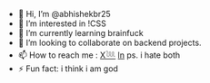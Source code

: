 - 👋 Hi, I’m @abhishekbr25
- 👀 I’m interested in !CSS
- 🌱 I’m currently learning brainfuck
- 💞️ I’m looking to collaborate on backend projects.
- 📫 How to reach me : [X𓆙](https://x.com/abhishekBR25)  [ln](https://www.linkedin.com/in/abhishek-kumar-71b871168/) ps. i hate both
- ⚡ Fun fact: i think i am god

<!---
abhishekbr25/abhishekbr25 is a ✨ special ✨ repository because its `README.md` (this file) appears on your GitHub profile.
You can click the Preview link to take a look at your changes.
--->

